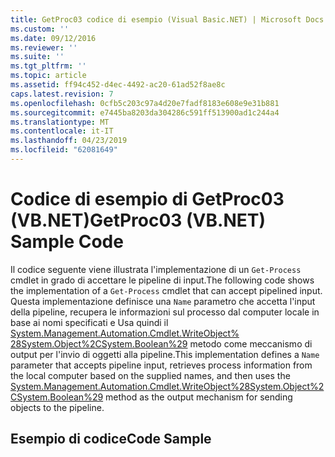 ```yaml
---
title: GetProc03 codice di esempio (Visual Basic.NET) | Microsoft Docs
ms.custom: ''
ms.date: 09/12/2016
ms.reviewer: ''
ms.suite: ''
ms.tgt_pltfrm: ''
ms.topic: article
ms.assetid: ff94c452-d4ec-4492-ac20-61ad52f8ae8c
caps.latest.revision: 7
ms.openlocfilehash: 0cfb5c203c97a4d20e7fadf8183e608e9e31b881
ms.sourcegitcommit: e7445ba8203da304286c591ff513900ad1c244a4
ms.translationtype: MT
ms.contentlocale: it-IT
ms.lasthandoff: 04/23/2019
ms.locfileid: "62081649"
---
```

# <a name="getproc03-vbnet-sample-code"></a><span data-ttu-id="67257-102">Codice di esempio di GetProc03 (VB.NET)</span><span class="sxs-lookup"><span data-stu-id="67257-102">GetProc03 (VB.NET) Sample Code</span></span>

<span data-ttu-id="67257-103">Il codice seguente viene illustrata l'implementazione di un `Get-Process` cmdlet in grado di accettare le pipeline di input.</span><span class="sxs-lookup"><span data-stu-id="67257-103">The following code shows the implementation of a `Get-Process` cmdlet that can accept pipelined input.</span></span> <span data-ttu-id="67257-104">Questa implementazione definisce una `Name` parametro che accetta l'input della pipeline, recupera le informazioni sul processo dal computer locale in base ai nomi specificati e Usa quindi il [System.Management.Automation.Cmdlet.WriteObject% 28System.Object%2CSystem.Boolean%29](/dotnet/api/System.Management.Automation.Cmdlet.WriteObject%28System.Object%2CSystem.Boolean%29) metodo come meccanismo di output per l'invio di oggetti alla pipeline.</span><span class="sxs-lookup"><span data-stu-id="67257-104">This implementation defines a `Name` parameter that accepts pipeline input, retrieves process information from the local computer based on the supplied names, and then uses the [System.Management.Automation.Cmdlet.WriteObject%28System.Object%2CSystem.Boolean%29](/dotnet/api/System.Management.Automation.Cmdlet.WriteObject%28System.Object%2CSystem.Boolean%29) method as the output mechanism for sending objects to the pipeline.</span></span>

## <a name="code-sample"></a><span data-ttu-id="67257-105">Esempio di codice</span><span class="sxs-lookup"><span data-stu-id="67257-105">Code Sample</span></span>

<!-- TODO!!!: review snippet reference  [!CODE [Msh_samplesgetproc03#getproc03vbAll](Msh_samplesgetproc03#getproc03vbAll)]  -->